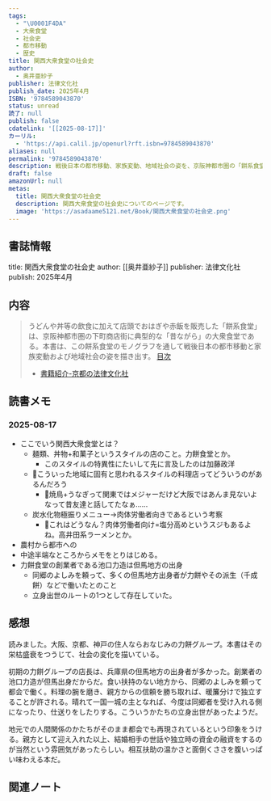 ```yaml
---
tags:
  - "\U0001F4DA"
  - 大衆食堂
  - 社会史
  - 都市移動
  - 歴史
title: 関西大衆食堂の社会史
author:
  - 奥井亜紗子
publisher: 法律文化社
publish_date: 2025年4月
ISBN: '9784589043870'
status: unread
読了: null
publish: false
cdatelink: '[[2025-08-17]]'
カーリル:
  - 'https://api.calil.jp/openurl?rft.isbn=9784589043870'
aliases: null
permalink: '9784589043870'
description: 戦後日本の都市移動、家族変動、地域社会の姿を、京阪神都市圏の「餅系食堂」のモノグラフを通して描き出す。
draft: false
amazonUrl: null
metas:
  title: 関西大衆食堂の社会史
  description: 関西大衆食堂の社会史についてのページです。
  image: 'https://asadaame5121.net/Book/関西大衆食堂の社会史.png'
---
```

## 書誌情報
title: 関西大衆食堂の社会史
author: [[奥井亜紗子]]
publisher: 法律文化社
publish: 2025年4月

## 内容
> うどんや丼等の飲食に加えて店頭でおはぎや赤飯を販売した「餅系食堂」は、京阪神都市圏の下町商店街に典型的な「昔ながら」の大衆食堂である。本書は、この餅系食堂のモノグラフを通して戦後日本の都市移動と家族変動および地域社会の姿を描き出す。
> [目次](https://www.hou-bun.com/15mokuji/04387-0_mk.pdf)
> - [書籍紹介-京都の法律文化社](https://www.hou-bun.com/cgi-bin/search/detail.cgi?c=ISBN978-4-589-04387-0)

## 読書メモ
### 2025-08-17
- ここでいう関西大衆食堂とは？
	- 麺類、丼物+和菓子というスタイルの店のこと。力餅食堂とか。
		- このスタイルの特異性にたいして先に言及したのは加藤政洋
	- 💭こういった地域に固有と思われるスタイルの料理店ってどういうのがあるんだろう
		- 💭焼鳥+うなぎって関東ではメジャーだけど大阪ではあんま見ないよなって昔友達と話してたなぁ……
	- 炭水化物極振りメニュー→肉体労働者向きであるという考察
		- 💭これはどうなん？肉体労働者向け=塩分高めというスジもあるよね。高井田系ラーメンとか。
- 農村から都市への
- 中途半端なところからメモをとりはじめる。
- 力餅食堂の創業者である池口力造は但馬地方の出身
	- 同郷のよしみを頼って、多くの但馬地方出身者が力餅やその派生（千成餅）などで働いたとのこと
	- 立身出世のルートの1つとして存在していた。
## 感想
読みました。大阪、京都、神戸の住人ならおなじみの力餅グループ。本書はその栄枯盛衰をつうじて、社会の変化を描いている。

初期の力餅グループの店長は、兵庫県の但馬地方の出身者が多かった。創業者の池口力造が但馬出身だからだ。食い扶持のない地方から、同郷のよしみを頼って都会で働く。料理の腕を磨き、親方からの信頼を勝ち取れば、暖簾分けで独立することが許される。晴れて一国一城の主となれば、今度は同郷者を受け入れる側になったり、仕送りをしたりする。こういうかたちの立身出世があったようだ。

地元での人間関係のかたちがそのまま都会でも再現されているという印象をうける。親方として迎え入れた以上、結婚相手の世話や独立時の資金の融資をするのが当然という雰囲気があったらしい。相互扶助の温かさと面倒くささを腹いっぱい味わえる本だ。

## 関連ノート
